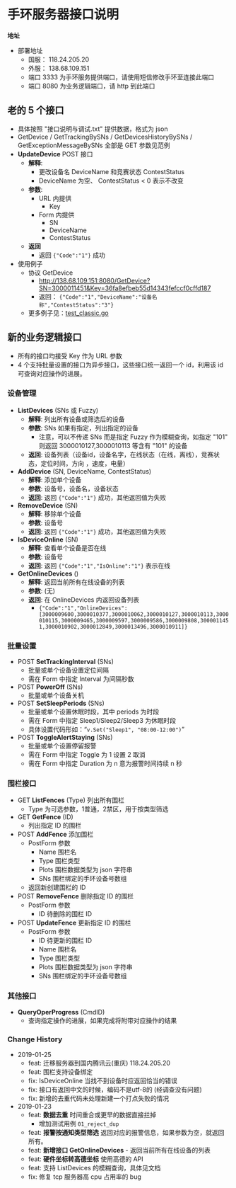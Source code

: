 
# 手环服务器接口说明

**地址**

- 部署地址
    + 国服： 118.24.205.20
    + 外服： 138.68.109.151 
    + 端口 3333 为手环服务提供端口，请使用短信修改手环至连接此端口
    + 端口 8080 为业务逻辑端口，请 http 到此端口

## 老的 5 个接口

- 具体按照 "接口说明与调试.txt" 提供数据，格式为 json
- GetDevice / GetTrackingBySNs / GetDevicesHistoryBySNs / GetExceptionMessageBySNs 全部是 GET 参数见范例
- **UpdateDevice**  POST 接口
    + **解释**: 
        * 更改设备名 DeviceName 和竞赛状态 ContestStatus
        * DeviceName 为空、 ContestStatus < 0 表示不改变
    + **参数**: 
        * URL 内提供
            - Key 
        * Form 内提供
            - SN
            - DeviceName
            - ContestStatus
    + **返回**
        * 返回 `{"Code":"1"}` 成功
- 使用例子
    + 协议 GetDevice
        * http://138.68.109.151:8080/GetDevice?SN=3000011451&Key=36fa8efbeb55d14343fefccf0cffd187
        * 返回： `{"Code":"1","DeviceName":"设备名称","ContestStatus":"3"}`
    + 更多例子见：[test_classic.go](./test_classic.go)

## 新的业务逻辑接口

- 所有的接口均接受 Key 作为 URL 参数
- 4 个支持批量设置的接口为异步接口，这些接口统一返回一个 id，利用该 id 可查询对应操作的进展。

### 设备管理

- **ListDevices** (SNs 或 Fuzzy)
    + **解释**: 列出所有设备或筛选后的设备
    + **参数**: SNs 如果有指定，列出指定的设备
        * 注意，可以不传递 SNs 而是指定 Fuzzy 作为模糊查询，如指定 "101" 则返回 3000010127,3000010113 等含有 "101" 的设备
    + **返回**: 设备列表（设备id，设备名字，在线状态（在线，离线），竞赛状态，定位时间，方向 ，速度，电量）
- **AddDevice** (SN, DeviceName, ContestStatus)
    + **解释**: 添加单个设备
    + **参数**: 设备号，设备名，设备状态
    + **返回**: 返回 `{"Code":"1"}` 成功，其他返回值为失败
- **RemoveDevice** (SN)
    + **解释**: 移除单个设备
    + **参数**: 设备号
    + **返回**: 返回 `{"Code":"1"}` 成功，其他返回值为失败
- **IsDeviceOnline** (SN)
    + **解释**: 查看单个设备是否在线
    + **参数**: 设备号
    + **返回**: 返回 `{"Code":"1","IsOnline":"1"}` 表示在线
- **GetOnlineDevices** ()
    + **解释**: 返回当前所有在线设备的列表
    + **参数**: (无)
    + **返回**: 在 OnlineDevices 内返回设备列表 
        * `{"Code":"1","OnlineDevices":[3000009600,3000010377,3000010062,3000010127,3000010113,3000010115,3000009465,3000009597,3000009586,3000009808,3000011451,3000010902,3000012849,3000013496,3000010911]}` 

### 批量设置

- POST **SetTrackingInterval** (SNs)
    + 批量或单个设备设置定位间隔
    + 需在 Form 中指定 Interval 为间隔秒数
- POST **PowerOff** (SNs)
    + 批量或单个设备关机
- POST **SetSleepPeriods** (SNs)
    + 批量或单个设置休眠时段，其中 periods 为时段
    + 需在 Form 中指定 Sleep1/Sleep2/Sleep3 为休眠时段
    + 具体设置代码形如：“`v.Set("Sleep1", "08:00-12:00")`”
- POST **ToggleAlertStaying** (SNs)
    + 批量或单个设置停留报警
    + 需在 Form 中指定 Toggle 为 1 设置 2 取消
    + 需在 Form 中指定 Duration 为 n 意为报警时间持续 n 秒

### 围栏接口

- GET **ListFences** (Type) 列出所有围栏
    + Type 为可选参数，1普通，2禁区，用于按类型筛选
- GET **GetFence** (ID)
    + 列出指定 ID 的围栏
- POST **AddFence** 添加围栏
    + PostForm 参数
        * Name 围栏名
        * Type 围栏类型
        * Plots 围栏数据类型为 json 字符串
        * SNs 围栏绑定的手环设备号数组
    + 返回新创建围栏的 ID
- POST **RemoveFence** 删除指定 ID 的围栏
    + PostForm 参数
        * ID 待删除的围栏 ID
- POST **UpdateFence** 更新指定 ID 的围栏
    + PostForm 参数
        * ID 待更新的围栏 ID
        * Name 围栏名
        * Type 围栏类型
        * Plots 围栏数据类型为 json 字符串
        * SNs 围栏绑定的手环设备号数组

### 其他接口

- **QueryOperProgress** (CmdID)
    + 查询指定操作的进展，如果完成将附带对应操作的结果

### Change History

- 2019-01-25
    + feat: 迁移服务器到国内腾讯云(重庆) 118.24.205.20
    + feat: 围栏支持设备绑定
    + fix: IsDeviceOnline 当找不到设备时应返回恰当的错误
    + fix: 接口有返回中文的时候，编码不是utf-8的 (经调查没有问题)
    + fix: 新增的去重代码未处理新建一个打点失败的情况
- 2019-01-23
    + feat: **数据去重** 时间重合或更早的数据直接拦掉
        * 增加测试用例 `01_reject_dup`
    + feat: **报警按通知类型筛选** 返回对应的报警信息，如果参数为空，就返回所有。
    + feat: **新增接口 GetOnlineDevices** - 返回当前所有在线设备的列表
    + feat: **硬件坐标转高德坐标** 使用高德的 API
    + feat: 支持 ListDevices 的模糊查询，具体见文档
    + fix: 修复 tcp 服务器高 cpu 占用率的 bug


